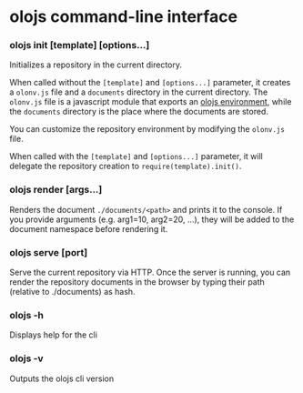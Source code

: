 
# olojs command-line interface

### olojs init [template] [options...]
Initializes a repository in the current directory.

When called without the `[template]` and `[options...]` parameter, it
creates a `olonv.js` file and a `documents` directory in the current directory.
The `olonv.js` file is a javascript module that exports an 
[olojs environment](./api/environment.md), while the `documents` directory is
the place where the documents are stored.

You can customize the repository environment by modifying the `olonv.js` file.

When called with the `[template]` and `[options...]` parameter, it will delegate
the repository creation to `require(template).init()`.

### olojs render <path> [args...]
Renders the document `./documents/<path>` and prints it to the console.
If you provide arguments (e.g. arg1=10, arg2=20, ...), they will be added to
the document namespace before rendering it.

### olojs serve [port]
Serve the current repository via HTTP.
Once the server is running, you can render the repository documents in the
browser by typing their path (relative to ./documents) as hash.

### olojs -h
Displays help for the cli

### olojs -v
Outputs the olojs cli version
